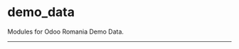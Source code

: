 # demo_data

Modules for Odoo Romania Demo Data.

<!-- prettier-ignore-start -->
[//]: # (addons)

[//]: # (end addons)
<!-- prettier-ignore-end -->

----

